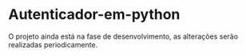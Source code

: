 # Autenticador-em-python
O projeto ainda está na fase de desenvolvimento, as alterações serão realizadas periodicamente.
